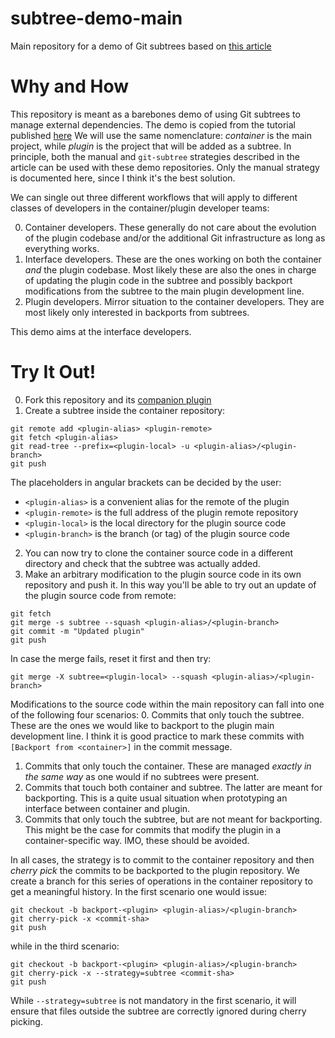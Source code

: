 # subtree-demo-main

Main repository for a demo of Git subtrees based on [this
article](https://medium.com/@porteneuve/mastering-git-subtrees-943d29a798ec#.mxwgscjs5)

# Why and How

This repository is meant as a barebones demo of using Git subtrees to manage
external dependencies.
The demo is copied from the tutorial published
[here](https://medium.com/@porteneuve/mastering-git-subtrees-943d29a798ec#.mxwgscjs5)
We will use the same nomenclature: _container_ is the main project, while
_plugin_ is the project that will be added as a subtree.
In principle, both the manual and `git-subtree` strategies described in the
article can be used with these demo repositories.
Only the manual strategy is documented here, since I think it's the best
solution.

We can single out three different workflows that will apply to different
classes of developers in the container/plugin developer teams:

0. Container developers. These generally do not care about the evolution of the
   plugin codebase and/or the additional Git infrastructure as long as
   everything works.
1. Interface developers. These are the ones working on both the container _and_
   the plugin codebase. Most likely these are also the ones in charge of
   updating the plugin code in the subtree and possibly backport modifications
   from the subtree to the main plugin development line.
2. Plugin developers. Mirror situation to the container developers. They are
   most likely only interested in backports from subtrees.

This demo aims at the interface developers.

# Try It Out!

0. Fork this repository and its [companion plugin](https://github.com/robertodr/subtree-demo-plugin)
1. Create a subtree inside the container repository:
```
git remote add <plugin-alias> <plugin-remote>
git fetch <plugin-alias>
git read-tree --prefix=<plugin-local> -u <plugin-alias>/<plugin-branch>
git push
```
   The placeholders in angular brackets can be decided by the user:
   * `<plugin-alias>` is a convenient alias for the remote of the plugin
   * `<plugin-remote>` is the full address of the plugin remote repository
   * `<plugin-local>` is the local directory for the plugin source code
   * `<plugin-branch>` is the branch (or tag) of the plugin source code
2. You can now try to clone the container source code in a different directory
   and check that the subtree was actually added.
3. Make an arbitrary modification to the plugin source code in its own
   repository and push it. In this way you'll be able to try out an update of
   the plugin source code from remote:
```
git fetch
git merge -s subtree --squash <plugin-alias>/<plugin-branch>
git commit -m "Updated plugin"
git push
```
   In case the merge fails, reset it first and then try:
```
git merge -X subtree=<plugin-local> --squash <plugin-alias>/<plugin-branch>
```

Modifications to the source code within the main repository can fall into one
of the following four scenarios:
0. Commits that only touch the subtree. These are the ones we would like to
   backport to the plugin main development line. I think it is good practice to
   mark these commits with `[Backport from <container>]` in the commit message.
1. Commits that only touch the container. These are managed _exactly in the
   same way_ as one would if no subtrees were present.
2. Commits that touch both container and subtree. The latter are meant for
   backporting. This is a quite usual situation when prototyping an interface
   between container and plugin.
3. Commits that only touch the subtree, but are not meant for backporting. This
   might be the case for commits that modify the plugin in a container-specific
   way. IMO, these should be avoided.

In all cases, the strategy is to commit to the container repository and then
_cherry pick_ the commits to be backported to the plugin repository.
We create a branch for this series of operations in the container repository to
get a meaningful history.
In the first scenario one would issue:
```
git checkout -b backport-<plugin> <plugin-alias>/<plugin-branch>
git cherry-pick -x <commit-sha>
git push
```
while in the third scenario:
```
git checkout -b backport-<plugin> <plugin-alias>/<plugin-branch>
git cherry-pick -x --strategy=subtree <commit-sha>
git push
```
While `--strategy=subtree` is not mandatory in the first scenario, it will
ensure that files outside the subtree are correctly ignored during cherry
picking.

